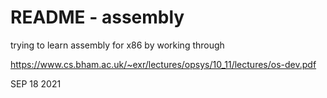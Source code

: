 # README - assembly

trying to learn assembly for x86 by working through

https://www.cs.bham.ac.uk/~exr/lectures/opsys/10_11/lectures/os-dev.pdf

SEP 18 2021
